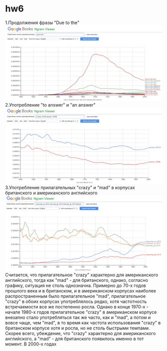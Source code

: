 # hw6

1.Продолжения фразы "Due to the"![alt text](https://github.com/bloodypoly/hw6/blob/master/dl.png )
2.Употребление "to answer" и "an answer"![alt text](https://github.com/bloodypoly/hw6/blob/master/dl2.png )
3.Употребление прилагательных "crazy" и "mad" в корпусах британского и американского английского ![alt text](https://github.com/bloodypoly/hw6/blob/master/dl3.png ) 
Считается, что прилагательное "crazy" характерно для американского английского, тогда как "mad" - для британского, однако, согласно графику, ситуация не столь однозначна. Примерно до 70-х годов прошлого века и в британском, и в американском корпусах наиболее распространенным было прилагательное "mad", прилагательное "crazy" в обоих корпусах употреблялось редко, хотя частотность встречаемости все же постепенно росла. Однако в конце 1970-х - начале 1980-х годов прилагательное "crazy" в американском корпусе внезапно стало употребляться так же часто, как и "mad", а потом и вовсе чаще, чем "mad", в то время как частота использования "crazy" в британском корпусе хотя и росла, но не столь быстрыми темпами. Скорее всего, убеждение, что "crazy" характерно для американского английского, а "mad" - для британского появилось именно в тот момент. В 2000-х годах 
